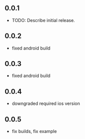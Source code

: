 ## 0.0.1

* TODO: Describe initial release.

## 0.0.2

* fixed android build

## 0.0.3

* fixed android build

## 0.0.4

* downgraded required ios version

## 0.0.5

* fix builds, fix example